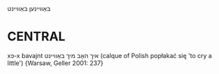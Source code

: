 באַוויינען
באַוויינט

CENTRAL
========

xɔ-x bavajnt איך האָב מיך באַוויינט (calque of Polish popłakać się 'to cry a little') {Warsaw, Geller 2001: 237}
